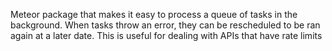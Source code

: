 Meteor package that makes it easy to process a queue of tasks in the background. When tasks throw an error, they can be rescheduled to be ran again at a later date. This is useful for dealing with APIs that have rate limits